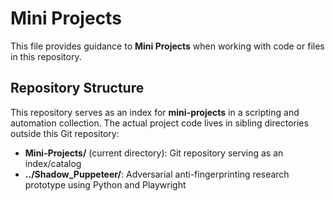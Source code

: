 # Mini Projects 
This file provides guidance to **Mini Projects** when working with code or files in this repository.

## Repository Structure

This repository serves as an index for **mini-projects** in a scripting and automation collection. The actual project code lives in sibling directories outside this Git repository:

- **Mini-Projects/** (current directory): Git repository serving as an index/catalog
- **../Shadow_Puppeteer/**: Adversarial anti-fingerprinting research prototype using Python and Playwright
